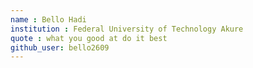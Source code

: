```yaml
---
name : Bello Hadi
institution : Federal University of Technology Akure
quote : what you good at do it best
github_user: bello2609
---
```

